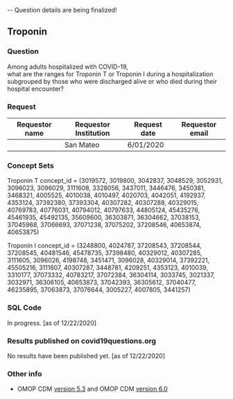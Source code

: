  -- Question details are being finalized!

## Troponin

### Question
Among adults hospitalized with COVID-19, <br>
what are the ranges for Troponin T or Troponin I during a hospitalization <br>
subgrouped by those who were discharged alive or who died during their hospital encounter? <br>


### Request
| Requestor name | Requestor Institution| Request date | Requestor email        |
|----------------|----------------------|--------------|------------------------|
|  | San Mateo            | 6/01/2020    |      |


### Concept Sets
Troponin T concept_id = (3019572, 3019800, 3042837, 3048529, 3052931, 3096023, 3096029, 3111608, 3328056, 3437011, 3446476, 3450381, 3468321, 4005525, 4010038, 4010497, 4020703, 4042051, 4192937, 4353124, 37392380, 37393304, 40307282, 40307288, 40329015, 40769783, 40776031, 40794012, 40797633, 44805124, 45435276, 45461935, 45492135, 35609600, 36303871, 36304662, 37038153, 37045968, 37066693, 37071238, 37075202, 37208546, 40653874, 40653875)

Troponin I concept_id = (3248800, 4024787, 37208543, 37208544, 37208545, 40481546, 45478735, 37398480, 40329012, 40307285, 3111605, 3096026, 4198748, 3451471, 3096028, 40329014, 37392221, 45505216, 3111607, 40307287, 3448781, 4209251, 4353123, 4010039, 3310177, 37073332, 40783217,  37072384, 36304114, 3033745, 3021337, 3032971, 36306105, 40653873, 37042393, 36305612, 37040477, 46235895, 37063873, 37076644, 3005227, 4007805, 3441257)


### SQL Code
In progress. [as of 12/22/2020]

### Results published on covid19questions.org
No results have been published yet. [as of 12/22/2020]

### Other info
  * OMOP CDM [version 5.3](https://github.com/OHDSI/CommonDataModel/releases/tag/v5.3.0) and OMOP CDM [version 6.0](https://github.com/OHDSI/CommonDataModel/wiki)
